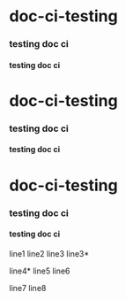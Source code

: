 # doc-ci-testing
### testing doc ci
#### testing doc ci

# doc-ci-testing
### testing doc ci
#### testing doc ci

# doc-ci-testing
### testing doc ci
#### testing doc ci

line1 
line2
line3
line3*

line4*
line5
line6

line7
line8
